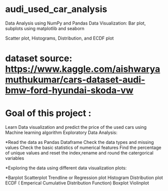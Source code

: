# audi_used_car_analysis
Data Analysis using NumPy and Pandas Data Visualization: Bar plot, subplots using matplotlib and seaborn

Scatter plot, Histograms, Distribution, and ECDF plot
# dataset source: https://www.kaggle.com/aishwaryamuthukumar/cars-dataset-audi-bmw-ford-hyundai-skoda-vw
# Goal of this project :
Learn Data visualization and predict the price of the used cars using Machine learning algorithm
Exploratory Data Analysis:

*Read the data as Pandas Dataframe
Check the data types and missing values
Check the basic statistics of numerical features
Find the percentage of unique values and reset the index,rename and round the catergorical variables

*Exploring the data using different data visualization plots:

*Barplot
Scatterplot
Trendline or Regression plot
Histogram
Distribution plot
ECDF ( Emperical Cumulative Distribution Function)
Boxplot
Violinplot
